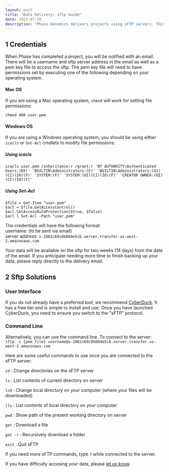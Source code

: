 ```yaml
---
layout: post
title: "Data Delivery: sftp Guide"
date: 2023-07-28
description: "Phase Genomics delivers projects using sFTP servers. This document guides users through accessing their data."
---
```



1   Credentials
---------------------
When Phase has completed a project, you will be notified with an email. There will be a username and sftp server address in the email as well as a pem key file to access the sftp. The pem key file will need to have permissions set by executing one of the following depending on your operating system.

#### Mac OS
If you are using a Mac operating system, `chmod` will work for setting file permissions:

`chmod 400 user.pem`

#### Windows OS
If you are using a Windows operating system, you should be using either `icacls` or `Set-Acl` cmdlets to modify file permissions:

##### Using icacls

```
icacls user.pem /inheritance:r /grant:r 'NT AUTHORITY\Authenticated Users:(RX)' 'BUILTIN\Administrators:(F)' 'BUILTIN\Administrators:(OI)(CI)(IO)(F)' 'SYSTEM:(F)' 'SYSTEM:(OI)(CI)(IO)(F)' 'CREATOR OWNER:(OI)(CI)(IO)(F)'
```

##### Using Set-Acl

```
$file = Get-Item "user.pem"
$acl = $file.GetAccessControl()
$acl.SetAccessRuleProtection($true, $false)
$acl | Set-Acl -Path "user.pem"
```

The credentials will have the following format:  
username: (to be sent via email)  
server address: `s-2862c69c8b084e5cb.server.transfer.us-west-2.amazonaws.com`   

Your data will be available on the sftp for two weeks (14 days) from the date of the email. If you anticipate needing more time to finish backing up your data, please reply directly to the delivery email.

2   Sftp Solutions
---------------------
### User Interface
If you do not already have a preferred tool, we recommend [CyberDuck](https://cyberduck.io/sftp/). It has a free tier and is simple to install and use. Once you have launched CyberDuck, you need to ensure you switch to the "sFTP" protocol.

### Command Line
Alternatively, you can use the command line. To connect to the server:  
`sftp -i {pem file} username@s-2862c69c8b084e5cb.server.transfer.us-west-2.amazonaws.com`

Here are some useful commands to use once you are connected to the sFTP server:

`cd` : Change directories on the sFTP server

`ls` : List contents of current directory on server

`lcd` : Change local directory on your computer (where your files will be downloaded)

`lls` : List contents of local directory on your computer

`pwd` : Show path of the present working directory on server

`get` : Download a file

`get -r` : Recursively download a folder

`exit` : Quit sFTP

If you need more sFTP commands, type `?` while connected to the server.


If you have difficulty accesing your data, please [let us know](mailto:support@phasegenomics.com).
